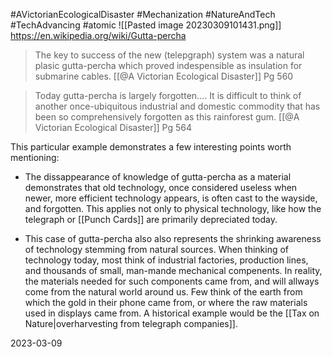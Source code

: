 #AVictorianEcologicalDisaster #Mechanization #NatureAndTech #TechAdvancing #atomic 
![[Pasted image 20230309101431.png]]
https://en.wikipedia.org/wiki/Gutta-percha

>The key to success of the new (telepgraph) system was a natural plasic gutta-percha which proved indespensible as insulation for submarine cables.
>[[@A Victorian Ecological Disaster]] Pg 560

>Today gutta-percha is largely forgotten.... It is difficult to think of another once-ubiquitous industrial and domestic commodity that has been so comprehensively forgotten as this rainforest gum.
>[[@A Victorian Ecological Disaster]] Pg 564

This particular example demonstrates a few interesting points worth mentioning:

- The dissappearance of knowledge of gutta-percha as a material demonstrates that old technology, once considered useless when newer, more efficient technology appears, is often cast to the wayside, and forgotten. This applies not only to physical technology, like how the telegraph or [[Punch Cards]] are primarily depreciated today.

- This case of gutta-percha also also represents the shrinking awareness of technology stemming from natural sources. When thinking of technology today, most think of industrial factories, production lines, and thousands of small, man-mande mechanical compenents. In reality, the materials needed for such components came from, and will allways come from the natural world around us. Few think of the earth from which the gold in their phone came from, or where the raw materials used in displays came from. A historical example would be the [[Tax on Nature|overharvesting from telegraph companies]].

2023-03-09